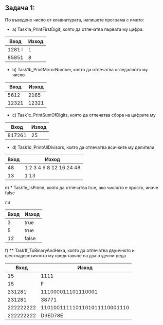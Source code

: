 ## Задача 1:
По въведено число от клавиатурата, напишете програма с името:
* a) Task1a_PrintFirstDigit, която да отпечатва първата му цифра.

| Вход          | Изход |
| ------------- | ------------- |
| 1281 l  | 1  |
| 85851 | 8 |

* b) Task1b_PrintMirrorNumber, която да отпечатва огледалното му число

| Вход          | Изход |
| ------------- | ------------- |
| 5612   | 2165  |
| 12321 | 12321 |

* c) Task1c_PrintSumOfDigits, която да отпечатва сбора на цифрите му

| Вход          | Изход |
| ------------- | ------------- |
| 817261   | 25  |

* d) Task1d_PrintAllDivisors, която да отпечатва всичките му делители

| Вход          | Изход |
| ------------- | ------------- |
| 48   | 1 2 3 4 6 8 12 16 24 48  |
| 13 | 1 13 |

e) * Task1e_IsPrime, която да отпечатва true, ако числото е просто, иначе false

ли

| Вход          | Изход |
| ------------- | ------------- |
| 3   | true  |
| 5 | true|
| 12 | false|

f) ** Task1f_ToBinaryAndHexa, която да отпечатва двуичното и шестнадесетичното му представяне на два отделни реда


| Вход          | Изход |
| ------------- | ------------- |
| 15   | 1111  |
| 15   | F  |
| 231281 | 111000011101110001|
| 231281 | 38771|
| 222222222 | 1101001111101101011110001110|
| 222222222 | D3ED78E|
